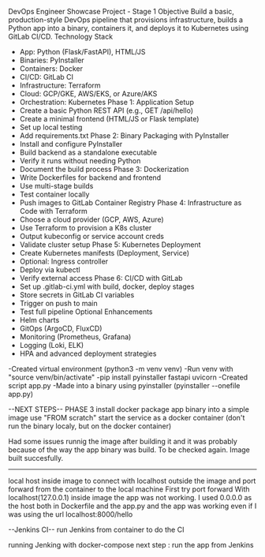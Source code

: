 DevOps Engineer Showcase Project - Stage 1
Objective
Build a basic, production-style DevOps pipeline that provisions infrastructure, builds a Python app
into a binary, containers it, and deploys it to Kubernetes using GitLab CI/CD.
Technology Stack
- App: Python (Flask/FastAPI), HTML/JS
- Binaries: PyInstaller
- Containers: Docker
- CI/CD: GitLab CI
- Infrastructure: Terraform
- Cloud: GCP/GKE, AWS/EKS, or Azure/AKS
- Orchestration: Kubernetes
Phase 1: Application Setup
- Create a basic Python REST API (e.g., GET /api/hello)
- Create a minimal frontend (HTML/JS or Flask template)
- Set up local testing
- Add requirements.txt
Phase 2: Binary Packaging with PyInstaller
- Install and configure PyInstaller
- Build backend as a standalone executable
- Verify it runs without needing Python
- Document the build process
Phase 3: Dockerization
- Write Dockerfiles for backend and frontend
- Use multi-stage builds
- Test container locally
- Push images to GitLab Container Registry
Phase 4: Infrastructure as Code with Terraform
- Choose a cloud provider (GCP, AWS, Azure)
- Use Terraform to provision a K8s cluster
- Output kubeconfig or service account creds
- Validate cluster setup
Phase 5: Kubernetes Deployment
- Create Kubernetes manifests (Deployment, Service)
- Optional: Ingress controller
- Deploy via kubectl
- Verify external access
Phase 6: CI/CD with GitLab
- Set up .gitlab-ci.yml with build, docker, deploy stages
- Store secrets in GitLab CI variables
- Trigger on push to main
- Test full pipeline
Optional Enhancements
- Helm charts
- GitOps (ArgoCD, FluxCD)
- Monitoring (Prometheus, Grafana)
- Logging (Loki, ELK)
- HPA and advanced deployment strategies






-Created virtual environment (python3 -m venv venv)
-Run venv with "source venv/bin/activate"
-pip install pyinstaller fastapi uvicorn
-Created script app.py
-Made into a binary using pyinstaller (pyinstaller --onefile app.py)





--NEXT STEPS--
PHASE 3
install docker
package app binary into a simple image use "FROM scratch"
start the service as a docker container (don't run the binary localy, but on the docker container)

Had some issues runnig the image after building it and it was probably because of the way the app binary was build. To be checked again.
Image built succesfully.

-----
local host inside image to connect with localhost outside the image and port forward from the container to the local machine
First try port forward
With localhost(127.0.0.1) inside image the app was not working.
I used 0.0.0.0 as the host both in Dockerfile and the app.py and the app was working even if I was using the url localhost:8000/hello

--Jenkins CI--
run Jenkins from container to do the CI

running Jenking with docker-compose
next step : run the app from Jenkins